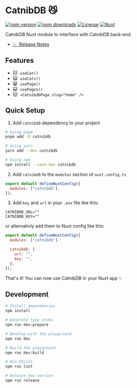 # CatnibDB 😼

[![npm version][npm-version-src]][npm-version-href]
[![npm downloads][npm-downloads-src]][npm-downloads-href]
[![License][license-src]][license-href]
[![Nuxt][nuxt-src]][nuxt-href]

CatnibDB Nuxt module to interface with CatnibDB back-end.

- [✨ &nbsp;Release Notes](/CHANGELOG.md)
  <!-- - [🏀 Online playground](https://stackblitz.com/github/timbenniks/catnibdb?file=playground%2Fapp.vue) -->
  <!-- - [📖 &nbsp;Documentation](https://example.com) -->

## Features

<!-- Highlight some of the features your module provide here -->

- 🐱 &nbsp;`useCat()`
- 🙀 &nbsp;`useCats()`
- 😸 &nbsp;`usePage()`
- 😺 &nbsp;`usePages()`
- 😽 &nbsp;`<CatnibdbPage slug="home" />`

## Quick Setup

1. Add `catnibdb` dependency to your project

```bash
# Using pnpm
pnpm add -D catnibdb

# Using yarn
yarn add --dev catnibdb

# Using npm
npm install --save-dev catnibdb
```

2. Add `catnibdb` to the `modules` section of `nuxt.config.ts`

```js
export default defineNuxtConfig({
  modules: ["catnibdb"],
});
```

3. Add `key` and `url` in your `.env` file like this:

```env
CATNIBDB_URL=""
CATNIBDB_KEY=""
```

or alternativly add them to Nuxt config like this:

```js
export default defineNuxtConfig({
  modules: ["catnibdb"],

  catnibdb: {
    url: "",
    key: "",
  },
});
```

That's it! You can now use CatnibDB in your Nuxt app ✨

## Development

```bash
# Install dependencies
npm install

# Generate type stubs
npm run dev:prepare

# Develop with the playground
npm run dev

# Build the playground
npm run dev:build

# Run ESLint
npm run lint

# Release new version
npm run release
```

<!-- Badges -->

[npm-version-src]: https://img.shields.io/npm/v/catnibdb/latest.svg?style=flat&colorA=18181B&colorB=28CF8D
[npm-version-href]: https://npmjs.com/package/catnibdb
[npm-downloads-src]: https://img.shields.io/npm/dm/catnibdb.svg?style=flat&colorA=18181B&colorB=28CF8D
[npm-downloads-href]: https://npmjs.com/package/catnibdb
[license-src]: https://img.shields.io/npm/l/catnibdb.svg?style=flat&colorA=18181B&colorB=28CF8D
[license-href]: https://npmjs.com/package/catnibdb
[nuxt-src]: https://img.shields.io/badge/Nuxt-18181B?logo=nuxt.js
[nuxt-href]: https://nuxt.com
